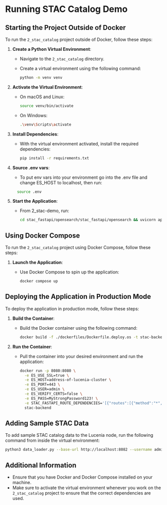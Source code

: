
# Running STAC Catalog Demo

## Starting the Project Outside of Docker

To run the `2_stac_catalog` project outside of Docker, follow these steps:

1. **Create a Python Virtual Environment**:
   - Navigate to the `2_stac_catalog` directory.
   - Create a virtual environment using the following command:

     ```sh
     python -m venv venv
     ```

2. **Activate the Virtual Environment**:
   - On macOS and Linux:

     ```sh
     source venv/bin/activate
     ```

   - On Windows:

     ```sh
     .\venv\Scripts\activate
     ```

3. **Install Dependencies**:
   - With the virtual environment activated, install the required dependencies:

     ```sh
     pip install -r requirements.txt
     ```

4. **Source .env vars**:
   - To put env vars into your environment go into the .env file and change ES_HOST to localhost, then run:

    ```sh
      source .env
    ```

5. **Start the Application**:
   - From 2_stac-demo, run:

     ```sh
     cd stac_fastapi/opensearch/stac_fastapi/opensearch && uvicorn app:app --reload
     ```

## Using Docker Compose

To run the `2_stac_catalog` project using Docker Compose, follow these steps:

1. **Launch the Application**:
   - Use Docker Compose to spin up the application:

     ```sh
     docker compose up
     ```

## Deploying the Application in Production Mode

To deploy the application in production mode, follow these steps:

1. **Build the Container**:
   - Build the Docker container using the following command:

     ```sh
     docker build -f ./dockerfiles/Dockerfile.deploy.os -t stac-backend .
     ```

2. **Run the Container**:
   - Pull the container into your desired environment and run the application:

     ```sh
     docker run -p 8080:8080 \
       -e ES_USE_SSL=true \
       -e ES_HOST=address-of-lucenia-cluster \
       -e ES_PORT=443 \
       -e ES_USER=admin \
       -e ES_VERIFY_CERTS=false \
       -e ES_PASS=MyStrongPassword123! \
       -e STAC_FASTAPI_ROUTE_DEPENDENCIES='[{"routes":[{"method":"*","path":"*"}],"dependencies":[{"method":"stac_fastapi.core.basic_auth.BasicAuth","kwargs":{"credentials":[{"username":"admin","password":"admin"}]}}]}]' \
       stac-backend
     ```

## Adding Sample STAC Data

To add sample STAC catalog data to the Lucenia node, run the following command from inside the virtual environment:

```sh
python3 data_loader.py --base-url http://localhost:8082 --username admin --password admin
```

## Additional Information

- Ensure that you have Docker and Docker Compose installed on your machine.
- Make sure to activate the virtual environment whenever you work on the `2_stac_catalog` project to ensure that the correct dependencies are used.

